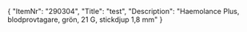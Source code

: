 {
  "ItemNr": "290304",
  "Title": "test",
  "Description": "Haemolance Plus, blodprovtagare, grön, 21 G, stickdjup 1,8 mm"
}